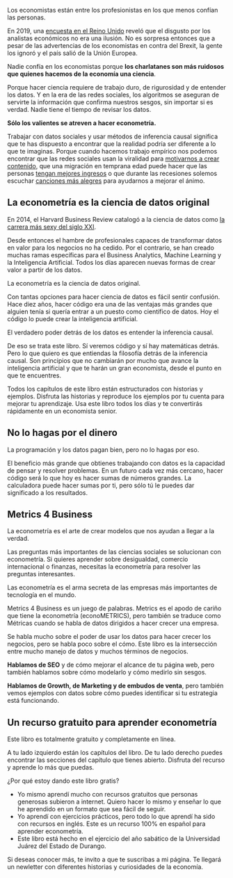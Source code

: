 Los economistas están entre los profesionistas en los que menos confían las personas.

En 2019, una [encuesta en el Reino Unido](https://www.ft.com/content/52458788-fcc0-11e9-98fd-4d6c20050229) reveló que el disgusto por los analistas económicos no era una ilusión. No es sorpresa entonces que a pesar de las advertencias de los economistas en contra del Brexit, la gente los ignoró y el país salió de la Unión Europea.

Nadie confía en los economistas porque **los charlatanes son más ruidosos que quienes hacemos de la economía una ciencia**.

Porque hacer ciencia requiere de trabajo duro, de rigurosidad y de entender los datos. Y en la era de las redes sociales, los algoritmos se aseguran de servirte la información que confirma nuestros sesgos, sin importar si es verdad. Nadie tiene el tiempo de revisar los datos.

**Sólo los valientes se atreven a hacer econometría.**

Trabajar con datos sociales y usar métodos de inferencia causal significa que te has dispuesto a encontrar que la realidad podría ser diferente a lo que te imaginas. Porque cuando hacemos trabajo empírico nos podemos encontrar que las redes sociales usan la viralidad para [motivarnos a crear contenido](https://www.marionomics.com/el-truco-de-tiktok-para-hackear-tu-atencion/), que una migración en temprana edad puede hacer que las personas [tengan mejores ingresos](https://www.marionomics.com/los-beneficios-economicos-de-que-un-volcan-te-destruya-la-casa/) o que durante las recesiones solemos escuchar [canciones más alegres](https://www.marionomics.com/las-canciones-alegres-de-la-recesion/) para ayudarnos a mejorar el ánimo.

## La econometría es la ciencia de datos original

En 2014, el Harvard Business Review catalogó a la ciencia de datos como [la carrera más sexy del siglo XXI](https://hbr.org/2012/10/data-scientist-the-sexiest-job-of-the-21st-century).

Desde entonces el hambre de profesionales capaces de transformar datos en valor para los negocios no ha cedido. Por el contrario, se han creado muchas ramas específicas para el Business Analytics, Machine Learning y la Inteligencia Artificial. Todos los días aparecen nuevas formas de crear valor a partir de los datos.

La econometría es la ciencia de datos original.

Con tantas opciones para hacer ciencia de datos es fácil sentir confusión. Hace diez años, hacer código era una de las ventajas más grandes que alguien tenía si quería entrar a un puesto como científico de datos. Hoy el código lo puede crear la inteligencia artificial.

El verdadero poder detrás de los datos es entender la inferencia causal.

De eso se trata este libro. Sí veremos código y sí hay matemáticas detrás. Pero lo que quiero es que entiendas la filosofía detrás de la inferencia causal. Son principios que no cambiarán por mucho que avance la inteligencia artificial y que te harán un gran economista, desde el punto en que te encuentres.

Todos los capítulos de este libro están estructurados con historias y ejemplos. Disfruta las historias y reproduce los ejemplos por tu cuenta para mejorar tu aprendizaje. Usa este libro todos los días y te convertirás rápidamente en un economista senior.

## No lo hagas por el dinero

La programación y los datos pagan bien, pero no lo hagas por eso.

El beneficio más grande que obtienes trabajando con datos es la capacidad de pensar y resolver problemas. En un futuro cada vez más cercano, hacer código será lo que hoy es hacer sumas de números grandes. La calculadora puede hacer sumas por ti, pero sólo tú le puedes dar significado a los resultados.

## Metrics 4 Business

La econometría es el arte de crear modelos que nos ayudan a llegar a la verdad.

Las preguntas más importantes de las ciencias sociales se solucionan con econometría. Si quieres aprender sobre desigualdad, comercio internacional o finanzas, necesitas la econometría para resolver las preguntas interesantes.

Las econometría es el arma secreta de las empresas más importantes de tecnología en el mundo.

Metrics 4 Business es un juego de palabras. Metrics es el apodo de cariño que tiene la econometría (econoMETRICS), pero también se traduce como Métricas cuando se habla de datos dirigidos a hacer crecer una empresa.

Se habla mucho sobre el poder de usar los datos para hacer crecer los negocios, pero se habla poco sobre el cómo. Este libro es la intersección entre mucho manejo de datos y muchos términos de negocios. 

**Hablamos de SEO** y de cómo mejorar el alcance de tu página web, pero también hablamos sobre cómo modelarlo y cómo medirlo sin sesgos.

**Hablamos de Growth, de Marketing y de embudos de venta**, pero también vemos ejemplos con datos sobre cómo puedes identificar si tu estrategia está funcionando.

## Un recurso gratuito para aprender econometría

Este libro es totalmente gratuito y completamente en línea.

A tu lado izquierdo están los capítulos del libro. De tu lado derecho puedes encontrar las secciones del capítulo que tienes abierto. Disfruta del recurso y aprende lo más que puedas.

¿Por qué estoy dando este libro gratis?

- Yo mismo aprendí mucho con recursos gratuitos que personas generosas subieron a internet. Quiero hacer lo mismo y enseñar lo que he aprendido en un formato que sea fácil de seguir.
- Yo aprendí con ejercicios prácticos, pero todo lo que aprendí ha sido con recursos en inglés. Este es un recurso 100% en español para aprender econometría.
- Este libro está hecho en el ejercicio del año sabático de la Universidad Juárez del Estado de Durango.

Si deseas conocer más, te invito a que te suscribas a mi página. Te llegará un newletter con diferentes historias y curiosidades de la economía.

<div style="height: 100vh"><script src="https://cdn.jsdelivr.net/ghost/signup-form@~0.1/umd/signup-form.min.js" data-label-1="metrics4business" data-background-color="#154957" data-text-color="#FFFFFF" data-button-color="#154957" data-button-text-color="#FFFFFF" data-title="marionomics: Economía" data-description="🍎Economía con Manzanitas🍏" data-icon="https://www.marionomics.com/content/images/size/w192h192/size/w256h256/2022/08/Logo-Marionomics-3.png" data-site="https://www.marionomics.com/" data-locale="es" async></script></div>
